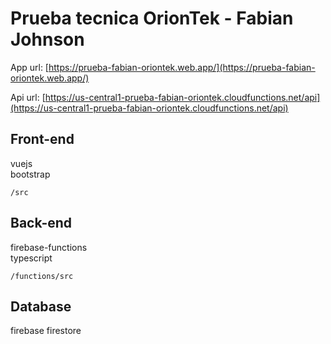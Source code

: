 # Prueba tecnica OrionTek - Fabian Johnson

App url:
[https://prueba-fabian-oriontek.web.app/](https://prueba-fabian-oriontek.web.app/)

Api url: [https://us-central1-prueba-fabian-oriontek.cloudfunctions.net/api](https://us-central1-prueba-fabian-oriontek.cloudfunctions.net/api)

## Front-end
  vuejs \
  bootstrap

  `/src`

## Back-end
  firebase-functions \
  typescript
  
  `/functions/src`

## Database
  firebase firestore
